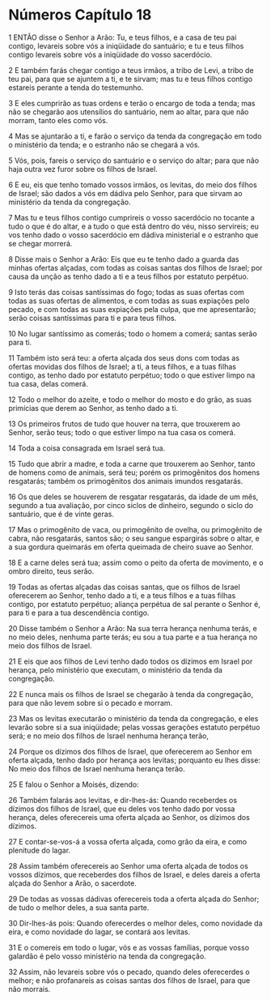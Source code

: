# Números Capítulo 18

1	ENTÃO disse o Senhor a Arão: Tu, e teus filhos, e a casa de teu pai contigo, levareis sobre vós a iniqüidade do santuário; e tu e teus filhos contigo levareis sobre vós a iniqüidade do vosso sacerdócio.

2	E também farás chegar contigo a teus irmãos, a tribo de Levi, a tribo de teu pai, para que se ajuntem a ti, e te sirvam; mas tu e teus filhos contigo estareis perante a tenda do testemunho.

3	E eles cumprirão as tuas ordens e terão o encargo de toda a tenda; mas não se chegarão aos utensílios do santuário, nem ao altar, para que não morram, tanto eles como vós.

4	Mas se ajuntarão a ti, e farão o serviço da tenda da congregação em todo o ministério da tenda; e o estranho não se chegará a vós.

5	Vós, pois, fareis o serviço do santuário e o serviço do altar; para que não haja outra vez furor sobre os filhos de Israel.

6	E eu, eis que tenho tomado vossos irmãos, os levitas, do meio dos filhos de Israel; são dados a vós em dádiva pelo Senhor, para que sirvam ao ministério da tenda da congregação.

7	Mas tu e teus filhos contigo cumprireis o vosso sacerdócio no tocante a tudo o que é do altar, e a tudo o que está dentro do véu, nisso servireis; eu vos tenho dado o vosso sacerdócio em dádiva ministerial e o estranho que se chegar morrerá.

8	Disse mais o Senhor a Arão: Eis que eu te tenho dado a guarda das minhas ofertas alçadas, com todas as coisas santas dos filhos de Israel; por causa da unção as tenho dado a ti e a teus filhos por estatuto perpétuo.

9	Isto terás das coisas santíssimas do fogo; todas as suas ofertas com todas as suas ofertas de alimentos, e com todas as suas expiações pelo pecado, e com todas as suas expiações pela culpa, que me apresentarão; serão coisas santíssimas para ti e para teus filhos.

10	No lugar santíssimo as comerás; todo o homem a comerá; santas serão para ti.

11	Também isto será teu: a oferta alçada dos seus dons com todas as ofertas movidas dos filhos de Israel; a ti, a teus filhos, e a tuas filhas contigo, as tenho dado por estatuto perpétuo; todo o que estiver limpo na tua casa, delas comerá.

12	Todo o melhor do azeite, e todo o melhor do mosto e do grão, as suas primícias que derem ao Senhor, as tenho dado a ti.

13	Os primeiros frutos de tudo que houver na terra, que trouxerem ao Senhor, serão teus; todo o que estiver limpo na tua casa os comerá.

14	Toda a coisa consagrada em Israel será tua.

15	Tudo que abrir a madre, e toda a carne que trouxerem ao Senhor, tanto de homens como de animais, será teu; porém os primogênitos dos homens resgatarás; também os primogênitos dos animais imundos resgatarás.

16	Os que deles se houverem de resgatar resgatarás, da idade de um mês, segundo a tua avaliação, por cinco siclos de dinheiro, segundo o siclo do santuário, que é de vinte geras.

17	Mas o primogênito de vaca, ou primogênito de ovelha, ou primogênito de cabra, não resgatarás, santos são; o seu sangue espargirás sobre o altar, e a sua gordura queimarás em oferta queimada de cheiro suave ao Senhor.

18	E a carne deles será tua; assim como o peito da oferta de movimento, e o ombro direito, teus serão.

19	Todas as ofertas alçadas das coisas santas, que os filhos de Israel oferecerem ao Senhor, tenho dado a ti, e a teus filhos e a tuas filhas contigo, por estatuto perpétuo; aliança perpétua de sal perante o Senhor é, para ti e para a tua descendência contigo.

20	Disse também o Senhor a Arão: Na sua terra herança nenhuma terás, e no meio deles, nenhuma parte terás; eu sou a tua parte e a tua herança no meio dos filhos de Israel.

21	E eis que aos filhos de Levi tenho dado todos os dízimos em Israel por herança, pelo ministério que executam, o ministério da tenda da congregação.

22	E nunca mais os filhos de Israel se chegarão à tenda da congregação, para que não levem sobre si o pecado e morram.

23	Mas os levitas executarão o ministério da tenda da congregação, e eles levarão sobre si a sua iniqüidade; pelas vossas gerações estatuto perpétuo será; e no meio dos filhos de Israel nenhuma herança terão,

24	Porque os dízimos dos filhos de Israel, que oferecerem ao Senhor em oferta alçada, tenho dado por herança aos levitas; porquanto eu lhes disse: No meio dos filhos de Israel nenhuma herança terão.

25	E falou o Senhor a Moisés, dizendo:

26	Também falarás aos levitas, e dir-lhes-ás: Quando receberdes os dízimos dos filhos de Israel, que eu deles vos tenho dado por vossa herança, deles oferecereis uma oferta alçada ao Senhor, os dízimos dos dízimos.

27	E contar-se-vos-á a vossa oferta alçada, como grão da eira, e como plenitude do lagar.

28	Assim também oferecereis ao Senhor uma oferta alçada de todos os vossos dízimos, que receberdes dos filhos de Israel, e deles dareis a oferta alçada do Senhor a Arão, o sacerdote.

29	De todas as vossas dádivas oferecereis toda a oferta alçada do Senhor; de tudo o melhor deles, a sua santa parte.

30	Dir-lhes-ás pois: Quando oferecerdes o melhor deles, como novidade da eira, e como novidade do lagar, se contará aos levitas.

31	E o comereis em todo o lugar, vós e as vossas famílias, porque vosso galardão é pelo vosso ministério na tenda da congregação.

32	Assim, não levareis sobre vós o pecado, quando deles oferecerdes o melhor; e não profanareis as coisas santas dos filhos de Israel, para que não morrais.

